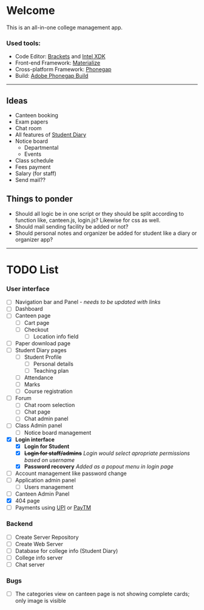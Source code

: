 # Welcome

This is an all-in-one college management app.

### Used tools:

* Code Editor: [Brackets](http://brackets.io) and [Intel XDK](https://software.intel.com/en-us/intel-xdk)
* Front-end Framework: [Materialize](http://materializecss.com)
* Cross-platform Framework: [Phonegap](http://phonegap.com/)
* Build: [Adobe Phonegap Build](https://build.phonegap.com/)

***

## Ideas

* Canteen booking
* Exam papers
* Chat room
* All features of [Student Diary](https://play.google.com/store/apps/details?id=com.iitms.sdraisoni)
* Notice board
  * Departmental
  * Events
* Class schedule
* Fees payment
* Salary (for staff)
* Send mail??

## Things to ponder

* Should all logic be in one script or they should be split according to function like, canteen.js, login.js? Likewise for css as well.
* Should mail sending facility be added or not?
* Should personal notes and organizer be added for student like a diary or organizer app?

***

# TODO List

### User interface

* [ ] Navigation bar and Panel - _needs to be updated with links_
* [ ] Dashboard
* [ ] Canteen page
  * [ ] Cart page
  * [ ] Checkout
    * [ ] Location info field
* [ ] Paper download page
* [ ] Student Diary pages
  * [ ] Student Profile
    * [ ] Personal details
	* [ ] Teaching plan
  * [ ] Attendance
  * [ ] Marks
  * [ ] Course registration
* [ ] Forum
  * [ ] Chat room selection
  * [ ] Chat page
  * [ ] Chat admin panel
* [ ] Class Admin panel
  * [ ] Notice board management
* [x] **Login interface**
  * [x] **Login for Student**
  * [x] ~~**Login for staff/admins**~~ _Login would select apropriate permissions based on username_
  * [x] **Password recovery** _Added as a popout menu in login page_
* [ ] Account management like password change
* [ ] Application admin panel
  * [ ] Users management
* [ ] Canteen Admin Panel
* [x] 404 page
* [ ] Payments using [UPI](https://en.wikipedia.org/wiki/Unified_Payments_Interface) or [PayTM](http://paytm.com)

### Backend

* [ ] Create Server Repository
* [ ] Create Web Server
* [ ] Database for college info (Student Diary)
* [ ] College info server
* [ ] Chat server

### Bugs

* [ ] The categories view on canteen page is not showing complete cards; only image is visible